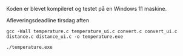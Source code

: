 
Koden er blevet kompileret og testet på en Windows 11 maskine.

Afleveringsdeadline tirsdag aften

`gcc -Wall temperature.c temperature_ui.c convert.c convert_ui.c distance.c distance_ui.c -o temperature.exe`

`./temperature.exe`
